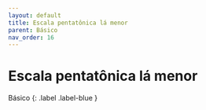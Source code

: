 ```yaml
---
layout: default
title: Escala pentatônica lá menor
parent: Básico
nav_order: 16
---
```


# Escala pentatônica lá menor

Básico
{: .label .label-blue }
